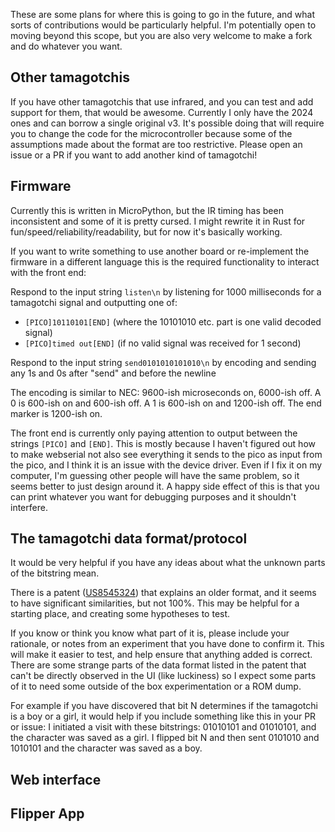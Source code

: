These are some plans for where this is going to go in the future, and what sorts of contributions would be particularly helpful. I'm potentially open to moving beyond this scope, but you are also very welcome to make a fork and do whatever you want.

## Other tamagotchis
If you have other tamagotchis that use infrared, and you can test and add support for them, that would be awesome. Currently I only have the 2024 ones and can borrow a single original v3. It's possible doing that will require you to change the code for the microcontroller because some of the assumptions made about the format are too restrictive. Please open an issue or a PR if you want to add another kind of tamagotchi!

## Firmware
Currently this is written in MicroPython, but the IR timing has been inconsistent and some of it is pretty cursed. I might rewrite it in Rust for fun/speed/reliability/readability, but for now it's basically working.

If you want to write something to use another board or re-implement the firmware in a different language this is the required functionality to interact with the front end:

Respond to the input string `listen\n` by listening for 1000 milliseconds for a tamagotchi signal and outputting one of:
- `[PICO]10110101[END]` (where the 10101010 etc. part is one valid decoded signal)
- `[PICO]timed out[END]` (if no valid signal was received for 1 second)

Respond to the input string `send0101010101010\n` by encoding and sending any 1s and 0s after "send" and before the newline

The encoding is similar to NEC: 9600-ish microseconds on, 6000-ish off. A 0 is 600-ish on and 600-ish off. A 1 is 600-ish on and 1200-ish off. The end marker is 1200-ish on. 

The front end is currently only paying attention to output between the strings `[PICO]` and `[END]`. This is mostly because I haven't figured out how to make webserial not also see everything it sends to the pico as input from the pico, and I think it is an issue with the device driver. Even if I fix it on my computer, I'm guessing other people will have the same problem, so it seems better to just design around it. A happy side effect of this is that you can print whatever you want for debugging purposes and it shouldn't interfere.

## The tamagotchi data format/protocol
It would be very helpful if you have any ideas about what the unknown parts of the bitstring mean.

There is a patent ([US8545324](https://patents.google.com/patent/US8545324B2/en)) that explains an older format, and it seems to have significant similarities, but not 100%. This may be helpful for a starting place, and creating some hypotheses to test.

If you know or think you know what part of it is, please include your rationale, or notes from an experiment that you have done to confirm it. This will make it easier to test, and help ensure that anything added is correct. There are some strange parts of the data format listed in the patent that can't be directly observed in the UI (like luckiness) so I expect some parts of it to need some outside of the box experimentation or a ROM dump.

For example if you have discovered that bit N determines if the tamagotchi is a boy or a girl, it would help if you include something like this in your PR or issue:
I initiated a visit with these bitstrings: 01010101 and 01010101, and the character was saved as a girl. I flipped bit N and then sent 0101010 and 1010101 and the character was saved as a boy.

## Web interface


## Flipper App
